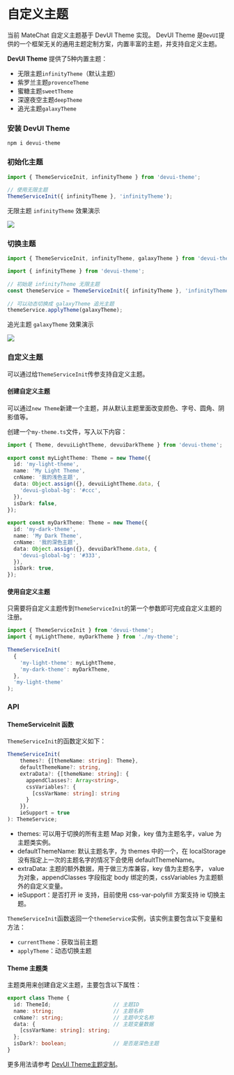 # 自定义主题

当前 MateChat 自定义主题基于 DevUI Theme 实现。 
DevUI Theme 是`DevUI`提供的一个框架无关的通用主题定制方案，内置丰富的主题，并支持自定义主题。
 
**DevUI Theme** 提供了5种内置主题：
 
- 无限主题`infinityTheme`（默认主题）
- 紫罗兰主题`provenceTheme`
- 蜜糖主题`sweetTheme`
- 深邃夜空主题`deepTheme`
- 追光主题`galaxyTheme`

### 安装 DevUI Theme
 
```shell
npm i devui-theme
```
 
### 初始化主题
 
```ts
import { ThemeServiceInit, infinityTheme } from 'devui-theme';
 
// 使用无限主题
ThemeServiceInit({ infinityTheme }, 'infinityTheme');
```


无限主题 `infinityTheme` 效果演示

<img src="/png/theme/matechat-theme-default.png" />

### 切换主题
 
```ts
import { ThemeServiceInit, infinityTheme, galaxyTheme } from 'devui-theme';

import { infinityTheme } from 'devui-theme';
 
// 初始是 infinityTheme 无限主题
const themeService = ThemeServiceInit({ infinityTheme }, 'infinityTheme');
 
// 可以动态切换成 galaxyTheme 追光主题
themeService.applyTheme(galaxyTheme);
```

追光主题 `galaxyTheme` 效果演示

<img src="/png/theme/matechat-theme-dark.png" />

### 自定义主题
 
可以通过给`ThemeServiceInit`传参支持自定义主题。
 
#### 创建自定义主题
 
可以通过`new Theme`新建一个主题，并从默认主题里面改变颜色、字号、圆角、阴影值等。
 
创建一个`my-theme.ts`文件，写入以下内容：
 
```ts
import { Theme, devuiLightTheme, devuiDarkTheme } from 'devui-theme';
 
export const myLightTheme: Theme = new Theme({
  id: 'my-light-theme',
  name: 'My Light Theme',
  cnName: '我的浅色主题',
  data: Object.assign({}, devuiLightTheme.data, {
    'devui-global-bg': '#ccc',
  }),
  isDark: false,
});
 
export const myDarkTheme: Theme = new Theme({
  id: 'my-dark-theme',
  name: 'My Dark Theme',
  cnName: '我的深色主题',
  data: Object.assign({}, devuiDarkTheme.data, {
    'devui-global-bg': '#333',
  }),
  isDark: true,
});
```
 
#### 使用自定义主题
 
只需要将自定义主题传到`ThemeServiceInit`的第一个参数即可完成自定义主题的注册。
 
```ts
import { ThemeServiceInit } from 'devui-theme';
import { myLightTheme, myDarkTheme } from './my-theme';
 
ThemeServiceInit(
  {
    'my-light-theme': myLightTheme,
    'my-dark-theme': myDarkTheme,
  },
  'my-light-theme'
);
```
 
### API
 
#### ThemeServiceInit 函数
 
`ThemeServiceInit`的函数定义如下：
 
```ts
ThemeServiceInit(
    themes?: {[themeName: string]: Theme},
    defaultThemeName?: string,
    extraData?: {[themeName: string]: {
      appendClasses?: Array<string>,
      cssVariables?: {
        [cssVarName: string]: string
      }
    }},
    ieSupport = true
): ThemeService;
```
 
- themes: 可以用于切换的所有主题 Map 对象，key 值为主题名字，value 为主题类实例。
- defaultThemeName: 默认主题名字，为 themes 中的一个，在 localStorage 没有指定上一次的主题名字的情况下会使用 defaultThemeName。
- extraData: 主题的额外数据，用于做三方库兼容，key 值为主题名字， value 为对象，appendClasses 字段指定 body 绑定的类，cssVariables 为主题额外的自定义变量。
- ieSupport：是否打开 ie 支持，目前使用 css-var-polyfill 方案支持 ie 切换主题。
 
`ThemeServiceInit`函数返回一个`themeService`实例，该实例主要包含以下变量和方法：
 
- `currentTheme`：获取当前主题
- `applyTheme`：动态切换主题
 
#### Theme 主题类
 
主题类用来创建自定义主题，主要包含以下属性：
 
```ts
export class Theme {
  id: ThemeId;                    // 主题ID
  name: string;                   // 主题名称
  cnName?: string;                // 主题中文名称
  data: {                         // 主题变量数据
    [cssVarName: string]: string;
  };
  isDark?: boolean;               // 是否是深色主题
}
```


更多用法请参考 [DevUI Theme主题定制](https://vue-devui.github.io/theme-guide/)。
